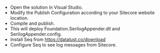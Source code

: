 * Open the solution in Visual Studio.
* Modify the Publish Configuration according to your Sitecore website location.
* Compile and publish.
* This will deploy Foundation.SerilogAppender.dll and SerilogAppender.config.
* Install Seq from https://datalust.co/download
* Configure Seq to see log messages from Sitecore.
